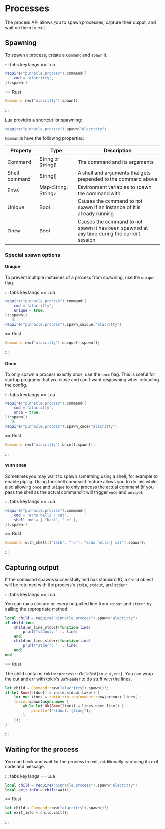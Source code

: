 # Processes

The process API allows you to spawn processes, capture their output, and wait on them to exit.

## Spawning

To spawn a process, create a `Command` and `spawn` it.

::: tabs key:langs
== Lua
```lua
require("pinnacle.process").command({
    cmd = "alacritty",
}):spawn()
```
== Rust
```rust
Command::new("alacritty").spawn();
```
:::

Lua provides a shortcut for spawning:

```lua
require("pinnacle.process").spawn("alacritty")
```

`Command`s have the following properties:

| Property | Type | Description |
| -------- | ---- | ----------- |
| Command | String or String[] | The command and its arguments |
| Shell command | String[] | A shell and arguments that gets prepended to the command above |
| Envs | Map\<String, String> | Environment variables to spawn the command with |
| Unique | Bool | Causes the command to not spawn if an instance of it is already running |
| Once | Bool | Causes the command to not spawn it has been spawned at any time during the current session |

### Special spawn options

#### Unique

To prevent multiple instances of a process from spawning, use the `unique` flag.

::: tabs key:langs
== Lua
```lua
require("pinnacle.process").command({
    cmd = "alacritty",
    unique = true,
}):spawn()
-- Or
require("pinnacle.process").spawn_unique("alacritty")
```
== Rust
```rust
Command::new("alacritty").unique().spawn();
```
:::

#### Once

To only spawn a process exactly once, use the `once` flag. This is useful for startup programs that you close
and don't want respawning when reloading the config.

::: tabs key:langs
== Lua
```lua
require("pinnacle.process").command({
    cmd = "alacritty",
    once = true,
}):spawn()
-- Or
require("pinnacle.process").spawn_once("alacritty")
```
== Rust
```rust
Command::new("alacritty").once().spawn();
```
:::

#### With shell

Sometimes you may want to spawn something using a shell, for example to enable piping.
Using the shell command feature allows you to do this while also allowing `once` and
`unique` to only process the actual command (if you pass the shell as the actual command it will trigger `once` and `unique`).

::: tabs key:langs
== Lua
```lua
require("pinnacle.process").command({
    cmd = "echo hello | cat",
    shell_cmd = { "bash", "-c" },
}):spawn()
```
== Rust
```rust
Command::with_shell(["bash", "-c"], "echo hello | cat").spawn();
```
:::

## Capturing output

If the command spawns successfully and has standard IO, a `Child` object will be returned with the process's
`stdin`, `stdout`, and `stderr`.

::: tabs key:langs
== Lua

<div class="pad-content">

You can run a closure on every outputted line from `stdout` and `stderr` by calling the appropriate method:

</div>

```lua
local child = require("pinnacle.process").spawn("alacritty")
if child then
    child:on_line_stdout(function(line)
        print("stdout: " .. line)
    end)
    child:on_line_stderr(function(line)
        print("stderr: " .. line)
    end)
end
```
== Rust

<div class="pad-content">

The child contains `tokio::process::ChildStd{in,out,err}`.
You can wrap the out and err with tokio's `BufReader` to
do stuff with the lines.

</div>

```rust
let child = Command::new("alacritty").spawn()?;
if let Some(stdout) = child.stdout.take() {
    let mut lines = tokio::io::BufReader::new(stdout).lines();
    tokio::spawn(async move {
        while let Ok(Some(line)) = lines.next_line() {
            println!("stdout: {line}");
        }
    });
}
```
:::

## Waiting for the process

You can block and wait for the process to exit, additionally capturing its exit code and message.

::: tabs key:langs
== Lua
```lua
local child = require("pinnacle.process").spawn("alacritty")
local exit_info = child:wait()
```
== Rust
```rust
let child = Command::new("alacritty").spawn()?;
let exit_info = child.wait();
```
:::
